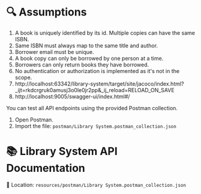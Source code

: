 # 🔍 Assumptions

1. A book is uniquely identified by its id. Multiple copies can have the same ISBN.
2. Same ISBN must always map to the same title and author.
3. Borrower email must be unique.
4. A book copy can only be borrowed by one person at a time.
5. Borrowers can only return books they have borrowed.
6. No authentication or authorization is implemented as it's not in the scope.
7. http://localhost:63342/library-system/target/site/jacoco/index.html?_ijt=rkdcrgruk0amusj3o0le0jr2pp&_ij_reload=RELOAD_ON_SAVE
8. http://localhost:9005/swagger-ui/index.html#/

You can test all API endpoints using the provided Postman collection.
1. Open Postman.
2. Import the file: `postman/Library System.postman_collection.json`
# 📚 Library System API Documentation
📂 Location: `resources/postman/Library System.postman_collection.json`

